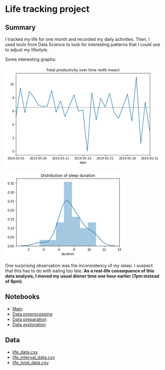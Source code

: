 # Life tracking project

## Summary

I tracked my life for one month and recorded my daily activities. Then, I used tools from Data Science to look for interesting patterns that I could use to adjust my lifestyle.

Some interesting graphs:

![Total productivity](img/tot_prod.png)

![Sleep duration](img/sleep_duration.png)

One surprising observation was the inconsistency of my sleep. I suspect that this has to do with eating too late. **As a real-life consequence of this data analysis, I moved my usual dinner time one hour earlier (7pm instead of 8pm).**

## Notebooks

* [Main](https://nbviewer.jupyter.org/github/maxims94/life-tracking-project/blob/master/notebooks/main.ipynb)
* [Data preprocessing](https://nbviewer.jupyter.org/github/maxims94/life-tracking-project/blob/master/notebooks/preprocessing.ipynb)
* [Data preparation](https://nbviewer.jupyter.org/github/maxims94/life-tracking-project/blob/master/notebooks/preparation.ipynb)
* [Data exploration](https://nbviewer.jupyter.org/github/maxims94/life-tracking-project/blob/master/notebooks/exploration.ipynb)

## Data

* [life_data.csv](https://github.com/maxims94/life-tracking-project/blob/master/data/life_data.csv)
* [life_interval_data.csv](https://github.com/maxims94/life-tracking-project/blob/master/data/life_interval_data.csv)
* [life_total_data.csv](https://github.com/maxims94/life-tracking-project/blob/master/data/life_total_data.csv)
